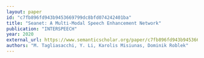 ```yaml
---
layout: paper
id: "c7fb896fd943b9453669799dc8bfd074242401ba"
title: "Seanet: A Multi-Modal Speech Enhancement Network"
publication: "INTERSPEECH"
year: 2020
external_url: https://www.semanticscholar.org/paper/c7fb896fd943b9453669799dc8bfd074242401ba
authors: "M. Tagliasacchi, Y. Li, Karolis Misiunas, Dominik Roblek"
---
```

